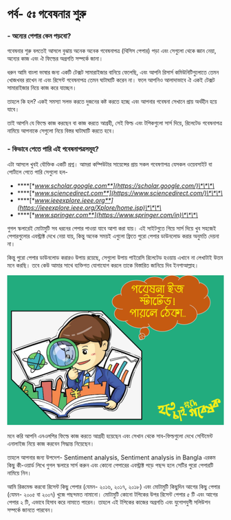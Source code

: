 # পর্ব- ৫ঃ গবেষনার শুরু

### - অন্যের পেপার কেন পড়বো?

গবেষনার শুরু বলতেই আসলে বুঝায় অনেক অনেক গবেষনাপত্র \(থিসিস পেপার\) পড়া এবং সেগুলো থেকে জ্ঞান নেয়া, অন্যের কাজ এবং ঐ ফিল্ডের অগ্রগতি সম্পর্কে জানা।

ধরুন আমি বাংলা ভাষার জন্য একটি টেক্সট সামারাইজার বানিয়ে ফেলেছি, এবং আপনি রিসার্স কমিউনিটিগুলোতে তেমন খোজখবর রাখেন না এবং রিসেন্ট গবেষনাপত্র তেমন ঘাটাঘাটি করেন না। ফলে আপনিও আলাদাভাবে ঐ একই টেক্সট সামারাইজার নিয়ে কাজ করে যাচ্ছেন।

তাহলে কি হল? একই সমস্যা সলভ করতে দুজনের কষ্ট করতে হচ্ছে এবং আপনার গবেষনা সেখানে প্রায় অর্থহীন হয়ে যাবে। 

তাই আপনি যে ফিল্ডে কাজ করছেন বা কাজ করতে আগ্রহী, সেই ফিল্ড এবং টপিকগুলো সার্স দিয়ে, রিলেটেড গবেষনাপত্র নামিয়ে আপনাকে সেগুলো নিয়ে বিস্তর ঘাটাঘাটি করতে হবে। 

### - কিভাবে পেতে পারি এই গবেষনাপত্রসমূহ?

এটা আসলে খুবই যৌক্তিক একটি প্রশ্ন। আমরা কম্পিউটার সায়েন্সের প্রায় সকল গবেষণাপত্র যেসকল ওয়েবসাইট বা পোর্টালে পেতে পারি সেগুলো হল-

* \*\*\*\*[**www.scholar.google.com**](https://scholar.google.com/)\*\*\*\*
* \*\*\*\*[**www.sciencedirect.com**](https://www.sciencedirect.com/)\*\*\*\*
* \*\*\*\*[**www.ieeexplore.ieee.org**](https://ieeexplore.ieee.org/Xplore/home.jsp)\*\*\*\*
* \*\*\*\*[**www.springer.com**](https://www.springer.com/in)\*\*\*\*

গুগল স্কলারেই মোটামুটি সব ধরনের পেপার পাওয়া যাবে আশা করা যায়। এই সাইটগুতে গিয়ে সার্স দিয়ে খুব সহজেই পেপারগুলোর এবস্ট্রাক্ট দেখে নেয়া যায়, কিন্তু অনেক সময়ই এগুলো ফ্রিতে পুরো পেপার ডাউনলোড করার অনুমতি দেয়না না। 

কিন্তু পুরো পেপার ডাউনলোড করারও উপায় রয়েছে, সেগুলো উপায় পাইরেসি রিলেটেড হওয়ায় এখানে না লেখাটাই উত্তম মনে করছি। তবে কেউ আমার সাথে ব্যক্তিগত যোগাযোগ করলে তাকে বিস্তারিত জানিয়ে দিব ইনশাআল্লাহ। 

![](.gitbook/assets/slide12%20%281%29.PNG)

মনে করি আপনি এনএলপির ফিল্ডে কাজ করতে আগ্রহী হয়েছেন এবং সেখান থেকে সাব-ফিল্ডগুলো দেখে সেন্টিমেন্ট এনালাইজ নিয়ে কাজ করবেন সিদ্ধান্ত নিয়েছেন।

তাহলে আপনার জন্য উপদেশ- Sentiment analysis, Sentiment analysis in Bangla এরকম কিছু কী-ওয়ার্ড লিখে গুগল স্কলারে সার্স করুন এবং কোনো পেপারের এবস্ট্রাক্ট পড়ে পছন্দ হলে সেটির পুরো পেপারটি নামিয়ে নিন। 

আমি রিকমেন্ড করবো রিসেন্ট কিছু পেপার \(যেমন- ২০১৬, ২০১৭, ২০১৮\) এবং মোটামুটি কিছুদিন আগের কিছু পেপার \(যেমন- ২০০৫ বা ২০০৭\) খুজে পছন্দমত নামানো। মোটামুটি কোনো টপিকের উপর রিসেন্ট পেপার ৫ টি এবং আগের পেপার ২ টি, এভাবে হিসাব করে নামাতে পারেন। তাহলে এই টপিকের কাজের অগ্রগতি এবং যুগোপযুগী সলিউশন সম্পর্কে জানতে পারবেন। 


